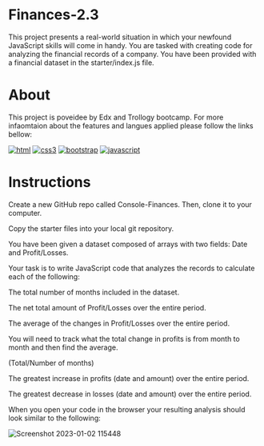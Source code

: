 # Finances-2.3

This project presents a real-world situation in which your newfound JavaScript skills will come in handy. You are tasked with creating code for analyzing the financial records of a company. You have been provided with a financial dataset in the starter/index.js file.

# About

This project is poveidee by Edx and Trollogy bootcamp. For more infaomtaion about the features and langues applied please follow the links bellow:

[![html](https://user-images.githubusercontent.com/117309987/210461081-1b1a990a-88d7-4db0-ba9c-56bc99303743.png)][1]
[![css3](https://user-images.githubusercontent.com/117309987/210461080-4aa0b445-55b6-410e-a744-6ebd4bbf07f3.png)][2]
[![bootstrap](https://user-images.githubusercontent.com/117309987/210461079-a6bedab4-4b47-4aee-94e1-478d506d0ceb.png)][3]
[![javascript](https://user-images.githubusercontent.com/117309987/210461078-d8d75dec-0181-4416-aa75-0b9a48a35fde.png)][4]

[1]: https://www.w3schools.com/html/
[2]: https://www.w3schools.com/css/
[3]: https://getbootstrap.com/
[4]: https://www.w3schools.com/js/

# Instructions
Create a new GitHub repo called Console-Finances. Then, clone it to your computer.

Copy the starter files into your local git repository.

You have been given a dataset composed of arrays with two fields: Date and Profit/Losses.

Your task is to write JavaScript code that analyzes the records to calculate each of the following:

The total number of months included in the dataset.

The net total amount of Profit/Losses over the entire period.

The average of the changes in Profit/Losses over the entire period.

You will need to track what the total change in profits is from month to month and then find the average.

(Total/Number of months)

The greatest increase in profits (date and amount) over the entire period.

The greatest decrease in losses (date and amount) over the entire period.

When you open your code in the browser your resulting analysis should look similar to the following:


![Screenshot 2023-01-02 115448](https://user-images.githubusercontent.com/117309987/210461633-eac931a8-23a0-4f6a-9c71-383b682f252d.png)


